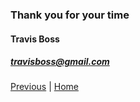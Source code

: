 ### Thank you for your time

#### Travis Boss
##### travisboss@gmail.com

<a href="/pageSix" class="button">Previous</a> | <a href="/" class="button">Home</a>
